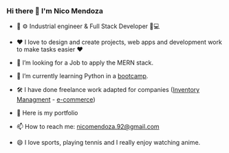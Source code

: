 ### Hi there 👋 I'm Nico Mendoza

- 🔧 ⚙️  Industrial engineer & Full Stack Developer 🚀💻

- ♥ I love to design and create projects, web apps and development work to make tasks easier ♥

- 🔭 I’m looking for a Job to apply the MERN stack.
- 🌱 I’m currently learning Python in a <a href="https://www.udemy.com/course/100-days-of-code/?couponCode=ST2MT43024">bootcamp</a>.
- 🛠️ I have done freelance work adapted for companies (<a href="https://allcot-inventary.vercel.app/">Inventory Managment</a> - <a href="https://coco-mad-react.vercel.app/">e-commerce</a>)
- 💬 Here is my <a herf="https://nicolas-mendoza-cv.vercel.app/">portfolio</a>
- 📫 How to reach me: nicomendoza.92@gmail.com
- 😄 I love sports, playing tennis and I really enjoy watching anime. 

